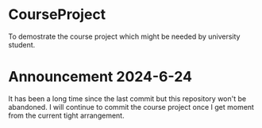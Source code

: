 # CourseProject
To demostrate the course project which might be needed by university student.

# Announcement 2024-6-24
It has been a long time since the last commit but this repository won't be abandoned. I will continue to commit the course project once I get moment from the current tight arrangement.